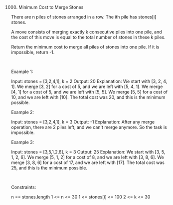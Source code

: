 1000. Minimum Cost to Merge Stones

There are n piles of stones arranged in a row. The ith pile has stones[i] stones.

A move consists of merging exactly k consecutive piles into one pile, and the cost of this move is equal to the total number of stones in these k piles.

Return the minimum cost to merge all piles of stones into one pile. If it is impossible, return -1.

 

Example 1:

Input: stones = [3,2,4,1], k = 2
Output: 20
Explanation: We start with [3, 2, 4, 1].
We merge [3, 2] for a cost of 5, and we are left with [5, 4, 1].
We merge [4, 1] for a cost of 5, and we are left with [5, 5].
We merge [5, 5] for a cost of 10, and we are left with [10].
The total cost was 20, and this is the minimum possible.


Example 2:

Input: stones = [3,2,4,1], k = 3
Output: -1
Explanation: After any merge operation, there are 2 piles left, and we can't merge anymore.  So the task is impossible.


Example 3:

Input: stones = [3,5,1,2,6], k = 3
Output: 25
Explanation: We start with [3, 5, 1, 2, 6].
We merge [5, 1, 2] for a cost of 8, and we are left with [3, 8, 6].
We merge [3, 8, 6] for a cost of 17, and we are left with [17].
The total cost was 25, and this is the minimum possible.


 

Constraints:

n == stones.length
1 <= n <= 30
1 <= stones[i] <= 100
2 <= k <= 30